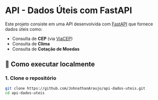 # API - Dados Úteis com FastAPI

Este projeto consiste em uma API desenvolvida com [FastAPI](https://fastapi.tiangolo.com/) que fornece dados úteis como:

- Consulta de **CEP** (via [ViaCEP](https://viacep.com.br))
- Consulta de **Clima**
- Consulta de **Cotação de Moedas**

## 🚀 Como executar localmente

### 1. Clone o repositório
```bash
git clone https://github.com/JohnathanAraujo/api-dados-uteis.git
cd api-dados-uteis
